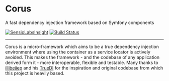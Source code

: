 Corus
=====
A fast dependency injection framework based on Symfony components


[![SensioLabsInsight](https://insight.sensiolabs.com/projects/2ced4686-95de-48df-b455-aa4ca80facbb/mini.png)](https://insight.sensiolabs.com/projects/2ced4686-95de-48df-b455-aa4ca80facbb) [![Build Status](https://travis-ci.org/unwarysheep/corus.svg?branch=master)](https://travis-ci.org/unwarysheep/corus)

-----

Corus is a micro-framework which aims to be a true dependency injection environment where using the container as a service locator is actively avoided. This makes the framework - and the codebase of any application derived form it - more interoperable, flexible and testable. Many thanks to [illibejiep](http://illibejiep.com/) and his [TrueDI](https://github.com/illibejiep/TrueDI) for the inspiration and original codebase from which this project is heavily based.
